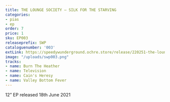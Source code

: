 ```yaml
---
title: THE LOUNGE SOCIETY – SILK FOR THE STARVING
categories:
- pias
- ep
order: 7
price: 1
sku: EP003
releaseprefix: SWP
cataloguenumber: '003'
extLink: https://speedywunderground.ochre.store/release/220251-the-lounge-society-silk-for-the-starving
image: "/uploads/swp003.png"
tracks:
- name: Burn The Heather
- name: Television
- name: Cain's Heresy
- name: Valley Bottom Fever
---
```


12” EP released 18th June 2021